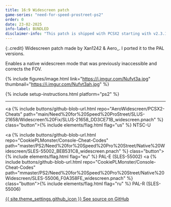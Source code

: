 ```yaml
---
title: 16:9 Widescreen patch
game-series: "need-for-speed-prostreet-ps2"
order: 0
date: 23-02-2025
info-label: BUNDLED
disclaimer-info: "This patch is shipped with PCSX2 starting with v2.3.174."
---
```


{:.credit}
Widescreen patch made by Xan1242 & Aero_. I ported it to the PAL versions.

Enables a native widescreen mode that was previously inaccessible and corrects the FOV.

{% include figures/image.html link="https://i.imgur.com/Nufvt3a.jpg" thumbnail="https://i.imgur.com/Nufvt3ah.jpg" %}

{% include setup-instructions.html platform="ps2" %}

***

<a {% include buttons/github-blob-url.html repo="AeroWidescreen/PCSX2-Cheats" path="main/Need%20for%20Speed%20ProStreet/SLUS-21658/Widescreen%20Fix/SLUS-21658_DD3CE71B_widescreen.pnach" %} class="button">{% include elements/flag.html flag="us" %} NTSC-U</a>

<a {% include buttons/github-blob-url.html repo="CookiePLMonster/Console-Cheat-Codes" path="master/PS2/Need%20for%20Speed%20Pro%20Street/Native%20Widescreen/SLES-55002_BEB531C8_widescreen.pnach" %} class="button">{% include elements/flag.html flag="eu" %} PAL-E (SLES-55002)</a>
<a {% include buttons/github-blob-url.html repo="CookiePLMonster/Console-Cheat-Codes" path="mmaster/PS2/Need%20for%20Speed%20Pro%20Street/Native%20Widescreen/SLES-55006_F0A358FE_widescreen.pnach" %} class="button">{% include elements/flag.html flag="ru" %} PAL-R (SLES-55006)</a>

<a href="https://github.com/CookiePLMonster/Console-Cheat-Codes/tree/master/PS2/Need%20for%20Speed%20Pro%20Street/Native%20Widescreen" class="button github" target="_blank">{{ site.theme_settings.github_icon }} See source on GitHub</a>
